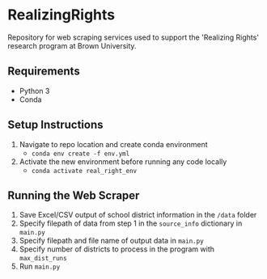 # RealizingRights
Repository for web scraping services used to support the 'Realizing Rights' research program at Brown University.

## Requirements
- Python 3
- Conda

## Setup Instructions
1. Navigate to repo location and create conda environment
    - `conda env create -f env.yml`
2. Activate the new environment before running any code locally
    - `conda activate real_right_env`

## Running the Web Scraper
1. Save Excel/CSV output of school district information in the `/data` folder
2. Specify filepath of data from step 1 in the `source_info` dictionary in `main.py`
3. Specify filepath and file name of output data in `main.py`
4. Specify number of districts to process in the program with `max_dist_runs`
5. Run `main.py`